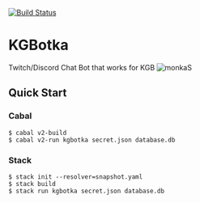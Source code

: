 [![Build Status](https://github.com/tsoding/kgbotka/workflows/CI/badge.svg)](https://github.com/tsoding/kgbotka/actions)

# KGBotka

Twitch/Discord Chat Bot that works for KGB ![monkaS](https://cdn.betterttv.net/emote/56e9f494fff3cc5c35e5287e/1x)

## Quick Start

### Cabal

```console
$ cabal v2-build
$ cabal v2-run kgbotka secret.json database.db
```

### Stack

```console
$ stack init --resolver=snapshot.yaml
$ stack build
$ stack run kgbotka secret.json database.db
```
